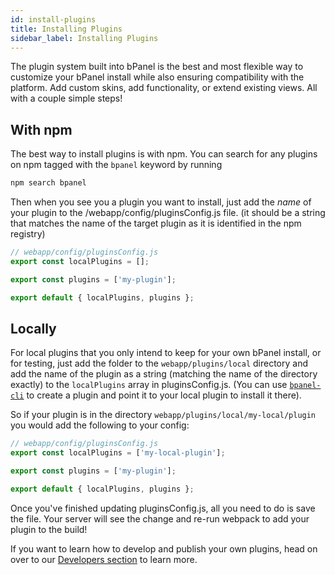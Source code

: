 ```yaml
---
id: install-plugins
title: Installing Plugins
sidebar_label: Installing Plugins
---
```


The plugin system built into bPanel is the best and most flexible way to customize your bPanel install while also ensuring compatibility with the platform. Add custom skins, add functionality, or extend existing views. All with a couple simple steps!

## With npm
The best way to install plugins is with npm. You can search for any plugins on npm tagged with the `bpanel` keyword by running

```bash
npm search bpanel
```

Then when you see you a plugin you want to install, just add the _name_ of your plugin to the /webapp/config/pluginsConfig.js file. (it should be a string that matches the name of the target plugin as it is identified in the npm registry)

```javascript
// webapp/config/pluginsConfig.js
export const localPlugins = [];

export const plugins = ['my-plugin'];

export default { localPlugins, plugins };
```


## Locally
For local plugins that you only intend to keep for your own bPanel install, or for testing, just add the folder to the `webapp/plugins/local` directory and add the name of the plugin as a string (matching the name of the directory exactly) to the `localPlugins` array in pluginsConfig.js. (You can use [`bpanel-cli`](/docs/plugin-started.html#bpanel-cli) to create a plugin and point it to your local plugin to install it there).

So if your plugin is in the directory `webapp/plugins/local/my-local/plugin` you would add the following to your config:

```javascript
// webapp/config/pluginsConfig.js
export const localPlugins = ['my-local-plugin'];

export const plugins = ['my-plugin'];

export default { localPlugins, plugins };
```

Once you've finished updating pluginsConfig.js, all you need to do is save the file. Your server will see the change and re-run webpack to add your plugin to the build!

If you want to learn how to develop and publish your own plugins, head on over to
our [Developers section](/docs/plugin-started) to learn more.
